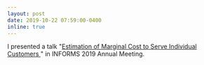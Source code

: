 ```yaml
---
layout: post
date: 2019-10-22 07:59:00-0400
inline: true
---
```


I presented a talk "[Estimation of Marginal Cost to Serve Individual Customers ](https://www.abstractsonline.com/pp8/#!/6818/presentation/7970)" in INFORMS 2019 Annual Meeting.